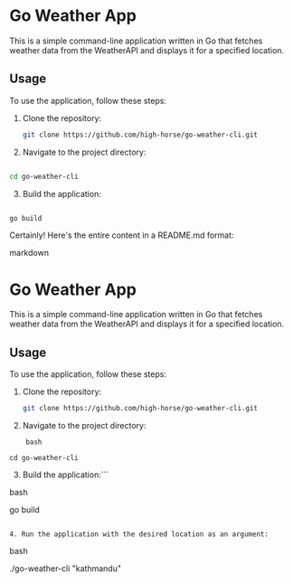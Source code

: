 # Go Weather App

This is a simple command-line application written in Go that fetches weather data from the WeatherAPI and displays it for a specified location.

## Usage

To use the application, follow these steps:

1. Clone the repository:

   ```bash
   git clone https://github.com/high-horse/go-weather-cli.git
    ```

2. Navigate to the project directory:

```bash

cd go-weather-cli
```

3. Build the application:

```bash

go build
```
Certainly! Here's the entire content in a README.md format:

markdown

# Go Weather App

This is a simple command-line application written in Go that fetches weather data from the WeatherAPI and displays it for a specified location.

## Usage

To use the application, follow these steps:

1. Clone the repository:

   ```bash
   git clone https://github.com/high-horse/go-weather-cli.git
   ```

2. Navigate to the project directory:
```
    bash

cd go-weather-cli
```

3. Build the application:```

bash

go build
```

4. Run the application with the desired location as an argument:
```
bash

./go-weather-cli "kathmandu"
```